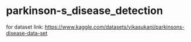 # parkinson-s_disease_detection
for dataset link:
https://www.kaggle.com/datasets/vikasukani/parkinsons-disease-data-set
